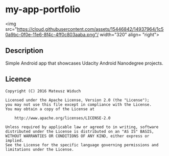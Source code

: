 # my-app-portfolio
<img src="https://cloud.githubusercontent.com/assets/15446842/14937964/1c50a9bc-0f0e-11e6-8f4c-4ff0c803aaba.png"/ width="320" align= "right">
## Description
Simple Android app that showcases Udacity Android Nanodegree projects.

## Licence
```
Copyright (C) 2016 Mateusz Widuch

Licensed under the Apache License, Version 2.0 (the "License");
you may not use this file except in compliance with the License.
You may obtain a copy of the License at

    http://www.apache.org/licenses/LICENSE-2.0
  
Unless required by applicable law or agreed to in writing, software
distributed under the License is distributed on an "AS IS" BASIS,
WITHOUT WARRANTIES OR CONDITIONS OF ANY KIND, either express or implied.
See the License for the specific language governing permissions and
limitations under the License.
```
